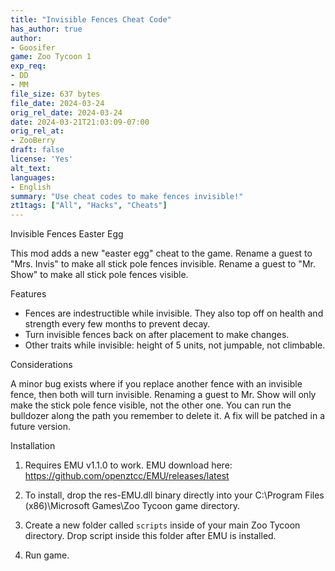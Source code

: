 ```yaml
---
title: "Invisible Fences Cheat Code"
has_author: true
author: 
- Goosifer
game: Zoo Tycoon 1
exp_req:
- DD
- MM
file_size: 637 bytes
file_date: 2024-03-24
orig_rel_date: 2024-03-24
date: 2024-03-21T21:03:09-07:00
orig_rel_at: 
- ZooBerry
draft: false
license: 'Yes'
alt_text: 
languages:
- English
summary: "Use cheat codes to make fences invisible!"
zt1tags: ["All", "Hacks", "Cheats"]
---
```


Invisible Fences Easter Egg


This mod adds a new "easter egg" cheat to the game. Rename a guest to "Mrs. Invis" to make all stick pole fences invisible. Rename a guest to "Mr. Show" to make all stick pole fences visible.


Features


- Fences are indestructible while invisible. They also top off on health and strength every few months to prevent decay.
- Turn invisible fences back on after placement to make changes.
- Other traits while invisible: height of 5 units, not jumpable, not climbable.
 

Considerations


A minor bug exists where if you replace another fence with an invisible fence, then both will turn invisible. Renaming a guest to Mr. Show will only make the stick pole fence visible, not the other one. You can run the bulldozer along the path you remember to delete it. A fix will be patched in a future version.


Installation


1. Requires EMU v1.1.0 to work. EMU download here: https://github.com/openztcc/EMU/releases/latest

2. To install, drop the res-EMU.dll binary directly into your C:\Program Files (x86)\Microsoft Games\Zoo Tycoon game directory.

3. Create a new folder called `scripts` inside of your main Zoo Tycoon directory. Drop script inside this folder after EMU is installed.

4. Run game. 
